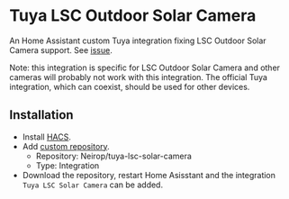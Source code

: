 # Tuya LSC Outdoor Solar Camera

An Home Assistant custom Tuya integration fixing LSC Outdoor Solar Camera support. See [issue](https://github.com/home-assistant/core/issues/132844).

Note: this integration is specific for LSC Outdoor Solar Camera and other cameras will probably not work with this integration. The official Tuya integration, which can coexist, should be used for other devices. 

## Installation
 - Install [HACS](https://hacs.xyz/).
 - Add [custom repository](https://www.hacs.xyz/docs/faq/custom_repositories/).
     - Repository: Neirop/tuya-lsc-solar-camera
     - Type: Integration
 - Download the repository, restart Home Asisstant and the integration `Tuya LSC Solar Camera` can be added.
